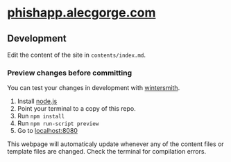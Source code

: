 # [phishapp.alecgorge.com](https://phishapp.alecgorge.com)

## Development

Edit the content of the site in `contents/index.md`.

### Preview changes before committing

You can test your changes in development with [wintersmith](http://wintersmith.io).

1. Install [node.js](http://nodejs.org/)
2. Point your terminal to a copy of this repo.
3. Run `npm install`
4. Run `npm run-script preview`
5. Go to [localhost:8080](http://localhost:8080)

This webpage will automaticaly update whenever any of the content files or template files are changed. Check the terminal for compilation errors.
